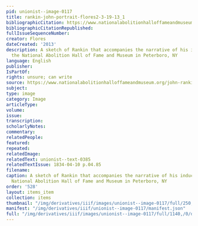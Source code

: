 ```yaml
---
pid: unionist--image-0117
title: rankin-john-portrait-flores2-3-19-13_1
bibliographicCitation: https://www.nationalabolitionhalloffameandmuseum.org/john-rankin.html
bibliographicCitationRepublished: 
fullIssueSequenceNumber: 
creator: Flores
dateCreated: '2013'
description: A sketch of Rankin that accompanies the narrative of his induction into
  the National Abolition Hall of Fame and Museum in Peterboro, NY
language: English
publisher: 
IsPartOf: 
rights: unsure; can write
source: https://www.nationalabolitionhalloffameandmuseum.org/john-rankin.html
subject: 
type: image
category: Image
articleType: 
volume: 
issue: 
transcription: 
scholarlyNotes: 
commentary: 
relatedPeople: 
featured: 
repeated: 
relatedImage: 
relatedText: unionist--text-0385
relatedTextIssue: 1834-04-10 p.04.85
filename: 
caption: A sketch of Rankin that accompanies the narrative of his induction into the
  National Abolition Hall of Fame and Museum in Peterboro, NY
order: '528'
layout: items_item
collection: items
thumbnail: "/img/derivatives/iiif/images/unionist--image-0117/full/250,/0/default.jpg"
manifest: "/img/derivatives/iiif/unionist--image-0117/manifest.json"
full: "/img/derivatives/iiif/images/unionist--image-0117/full/1140,/0/default.jpg"
---
```

